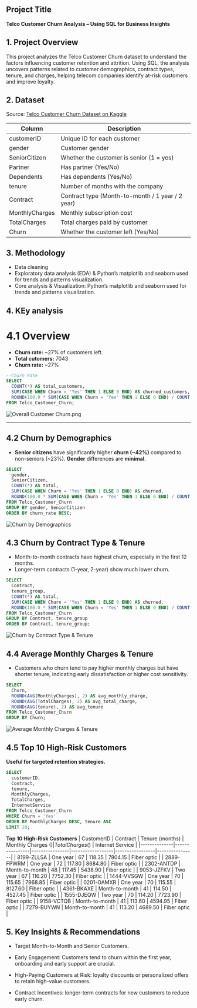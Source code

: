 ## Project Title

**Telco Customer Churn Analysis – Using SQL for Business Insights**

## 1. Project Overview

This project analyzes the Telco Customer Churn dataset to understand the factors influencing customer retention and attrition. Using SQL, the analysis uncovers patterns related to customer demographics, contract types, tenure, and charges, helping telecom companies identify at-risk customers and improve loyalty.

## 2. Dataset

Source: [Telco Customer Churn Dataset on Kaggle](https://www.kaggle.com/datasets/blastchar/telco-customer-churn?resource=download)

| Column          | Description                                      |
|-----------------|--------------------------------------------------|
| customerID      | Unique ID for each customer                      |
| gender          | Customer gender                                  |
| SeniorCitizen   | Whether the customer is senior (1 = yes)        |
| Partner         | Has partner (Yes/No)                             |
| Dependents      | Has dependents (Yes/No)                          |
| tenure          | Number of months with the company               |
| Contract        | Contract type (Month-to-month / 1 year / 2 year)|
| MonthlyCharges  | Monthly subscription cost                        |
| TotalCharges    | Total charges paid by customer                  |
| Churn           | Whether the customer left (Yes/No)              |


## 3. Methodology
- Data cleaning
- Exploratory data analysis (EDA) & Python’s matplotlib and seaborn used for trends and patterns visualization.
- Core analysis & Visualization: Python’s matplotlib and seaborn used for trends and patterns visualization.

## 4. KEy analysis
# 4.1 Overview
- **Churn rate:** ~27% of customers left.
- **Total cutomers:** 7043
- **Churn rate:** ~27%
```SQL
--Churn Rate
SELECT 
  COUNT(*) AS total_customers,
  SUM(CASE WHEN Churn = 'Yes' THEN 1 ELSE 0 END) AS churned_customers,
  ROUND(100.0 * SUM(CASE WHEN Churn = 'Yes' THEN 1 ELSE 0 END) / COUNT(*), 2) AS churn_rate
FROM Telco_Customer_Churn;
```
![Overall Customer Churn.png](Figures/Overall_Customer_Churn.png)

------
## 4.2 Churn by Demographics
- **Senior citizens** have significantly higher **churn (~42%)** compared to non-seniors (~23%). **Gender** differences are **minimal**.
```SQL
SELECT 
  gender,
  SeniorCitizen,
  COUNT(*) AS total,
  SUM(CASE WHEN Churn = 'Yes' THEN 1 ELSE 0 END) AS churned,
  ROUND(100.0 * SUM(CASE WHEN Churn = 'Yes' THEN 1 ELSE 0 END) / COUNT(*), 2) AS churn_rate
FROM Telco_Customer_Churn
GROUP BY gender, SeniorCitizen
ORDER BY churn_rate DESC;
```
![Churn by Demographics](Figures/Churn_Rate_by_Gender_and_Senior_Citizen_Status.png)

## 4.3 Churn by Contract Type & Tenure
- Month-to-month contracts have highest churn, especially in the first 12 months.
- Longer-term contracts (1-year, 2-year) show much lower churn.
```SQL
SELECT 
  Contract,
  tenure_group,
  COUNT(*) AS total,
  SUM(CASE WHEN Churn = 'Yes' THEN 1 ELSE 0 END) AS churned,
  ROUND(100.0 * SUM(CASE WHEN Churn = 'Yes' THEN 1 ELSE 0 END) / COUNT(*), 2) AS churn_rate
FROM Telco_Customer_Churn
GROUP BY Contract, tenure_group
ORDER BY Contract, tenure_group;
```
![Churn by Contract Type & Tenure](Figures/Churn_Rate_by_Contract_Type_and_Tenure_Group.png)


## 4.4 Average Monthly Charges & Tenure
- Customers who churn tend to pay higher monthly charges but have shorter tenure, indicating early dissatisfaction or higher cost sensitivity.
  
```SQL
SELECT 
  Churn,
  ROUND(AVG(MonthlyCharges), 2) AS avg_monthly_charge,
  ROUND(AVG(TotalCharges), 2) AS avg_total_charge,
  ROUND(AVG(tenure), 2) AS avg_tenure
FROM Telco_Customer_Churn
GROUP BY Churn;
```
![Average Monthly Charges & Tenure](Figures/Average_Monthly_Charge_and_Tenure_by_Customer_Status.png)

## 4.5 Top 10 High-Risk Customers
**Useful for targeted retention strategies.**

```SQL
SELECT 
  customerID,
  Contract,
  tenure,
  MonthlyCharges,
  TotalCharges,
  InternetService
FROM Telco_Customer_Churn
WHERE Churn = 'Yes'
ORDER BY MonthlyCharges DESC, tenure ASC
LIMIT 20;
```
**Top 10 High-Risk Customers**
| CustomerID   | Contract       | Tenure (months) | Monthly Charges ($) | Total Charges ($) | Internet Service |
|--------------|----------------|----------------|------------------|-----------------|----------------|
| 8199-ZLLSA   | One year       | 67             | 118.35           | 7804.15         | Fiber optic     |
| 2889-FPWRM   | One year       | 72             | 117.80           | 8684.80         | Fiber optic     |
| 2302-ANTDP   | Month-to-month | 48             | 117.45           | 5438.90         | Fiber optic     |
| 9053-JZFKV   | Two year       | 67             | 116.20           | 7752.30         | Fiber optic     |
| 1444-VVSGW   | One year       | 70             | 115.65           | 7968.85         | Fiber optic     |
| 0201-OAMXR   | One year       | 70             | 115.55           | 8127.60         | Fiber optic     |
| 4361-BKAXE   | Month-to-month | 41             | 114.50           | 4527.45         | Fiber optic     |
| 1555-DJEQW   | Two year       | 70             | 114.20           | 7723.90         | Fiber optic     |
| 9158-VCTQB   | Month-to-month | 41             | 113.60           | 4594.95         | Fiber optic     |
| 7279-BUYWN   | Month-to-month | 41             | 113.20           | 4689.50         | Fiber optic     |


## 5. Key Insights & Recommendations

- Target Month-to-Month and Senior Customers.

- Early Engagement: Customers tend to churn within the first year, onboarding and early support are crucial.

- High-Paying Customers at Risk: loyalty discounts or personalized offers to retain high-value customers.

- Contract Incentives: longer-term contracts for new customers to reduce early churn.

